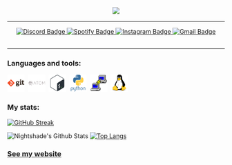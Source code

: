 <div id="header" align="center">
  <img src="https://media.giphy.com/media/l0MYO4fEYNLqpjWcU/giphy.gif" width="300"/>
</div>

---

<div id="badges" align="center">
  <a href="https://discordapp.com/users/554839745340112907">
    <img src="https://img.shields.io/badge/Discord-black?style=for-the-badge&logo=discord&logoColor=skyblue" alt="Discord Badge"/>
  </a>
  <a href="https://open.spotify.com/user/tca9mi98sda5spbadlzh6hkl0?si=2b59be16396d42b0">
    <img src="https://img.shields.io/badge/spotify-black?style=for-the-badge&logo=spotify&logoColor=brightgreen" alt="Spotify Badge"/>
  </a>
  <a href="https://www.instagram.com/solanaceae_solanum/">
    <img src="https://img.shields.io/badge/instagram-black?style=for-the-badge&logo=instagram&logoColor=hotpink" alt="Instagram Badge"/>
  </a>
  <a href="https://mail.google.com/mail/?view=cm&fs=1&to=solanaceaesolanum@gmail.com&su=Nice to meet you!">
    <img src="https://img.shields.io/badge/gmail-black?style=for-the-badge&logo=gmail&logoColor=firebrick" alt="Gmail Badge"/>
  </a>
</div>

<div id="tools" align="center">
  <img src="https://komarev.com/ghpvc/?username=Atropa-Solanaceae&style=flat&color=blueviolet&label=Views" alt=""/>
</div>

---

###   Languages and tools: 

<div align="left">
  <img src="https://github.com/devicons/devicon/blob/master/icons/git/git-original-wordmark.svg" title="Git" **alt="Git" width="40" height="40"/>&nbsp;
  <img src="https://github.com/devicons/devicon/blob/master/icons/atom/atom-original-wordmark.svg" title="Atom" **alt="Atom" width="40" height="40"/>&nbsp;
  <img src="https://github.com/devicons/devicon/blob/master/icons/bash/bash-original.svg" title="Bash" **alt="Bash" width="40" height="40"/>&nbsp;
  <img src="https://github.com/devicons/devicon/blob/master/icons/python/python-original-wordmark.svg" title="Python" **alt="Python" width="40" height="40"/>&nbsp;
  <img src="https://github.com/devicons/devicon/blob/master/icons/putty/putty-original.svg" title="Putty" **alt="Putty width="40" height="40"/>&nbsp;
  <img src="https://github.com/devicons/devicon/blob/master/icons/linux/linux-original.svg" title="Putty" **alt="Putty width="40" height="40"/>&nbsp;
</div>

###   My stats:
[![GitHub Streak](http://github-readme-streak-stats.herokuapp.com?user=Atropa-Solanaceae&theme=dark&background=000000)](https://git.io/streak-stats)

![Nightshade's Github Stats](https://github-readme-stats.vercel.app/api?username=Atropa-Solanaceae&show_icons=true&theme=vision-friendly-dark&hide=issues)
[![Top Langs](https://github-readme-stats.vercel.app/api/top-langs/?username=Atropa-Solanaceae&theme=vision-friendly-dark)](https://github.com/anuraghazra/github-readme-stats)

###  [See my website](https://sites.google.com/view/artemive)
